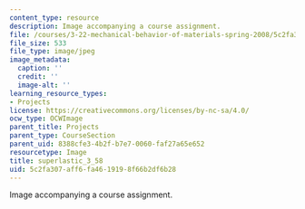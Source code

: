 ```yaml
---
content_type: resource
description: Image accompanying a course assignment.
file: /courses/3-22-mechanical-behavior-of-materials-spring-2008/5c2fa307aff6fa4619198f66b2df6b28_superlastic_3_58.jpg
file_size: 533
file_type: image/jpeg
image_metadata:
  caption: ''
  credit: ''
  image-alt: ''
learning_resource_types:
- Projects
license: https://creativecommons.org/licenses/by-nc-sa/4.0/
ocw_type: OCWImage
parent_title: Projects
parent_type: CourseSection
parent_uid: 8388cfe3-4b2f-b7e7-0060-faf27a65e652
resourcetype: Image
title: superlastic_3_58
uid: 5c2fa307-aff6-fa46-1919-8f66b2df6b28
---
```

Image accompanying a course assignment.